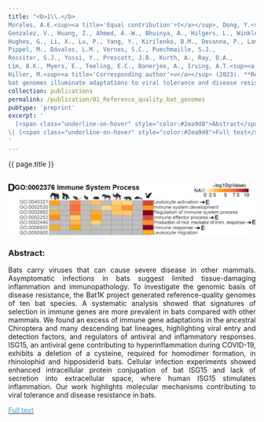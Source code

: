 ```yaml
---
title: "<b>1\\.</b> 
Morales, A.E.<sup><a title='Equal contribution'>†</a></sup>, Dong, Y.<sup><a title='Equal contribution'>†</a></sup>, Brown, T., Baid, K., <u>Kontopoulos, D.-G.</u>, 
Gonzalez, V., Huang, Z., Ahmed, A.-W., Bhuinya, A., Hilgers, L., Winkler, S., 
Hughes, G., Li, X., Lu, P., Yang, Y., Kirilenko, B.M., Devanna, P., Lama, T.M., Nissan, Y., 
Pippel, M., Dávalos, L.M., Vernes, S.C., Puechmaille, S.J., 
Rossiter, S.J., Yossi, Y., Prescott, J.B., Kurth, A., Ray, D.A., 
Lim, B.K., Myers, E., Teeling, E.C., Banerjee, A., Irving, A.T.<sup><a title='Corresponding author'>✉</a></sup>, and 
Hiller, M.<sup><a title='Corresponding author'>✉</a></sup> (2023). **Reference-quality 
bat genomes illuminate adaptations to viral tolerance and disease resistance.** Research Square. <img src='../images/under_review.png'>"
collection: publications
permalink: /publication/01_Reference_quality_bat_genomes
pubtype: 'preprint'
excerpt: '
  [<span class="underline-on-hover" style="color:#2ea9d8">Abstract</span>](../publication/01_Reference_quality_bat_genomes)
\| [<span class="underline-on-hover" style="color:#2ea9d8">Full text</span>](https://doi.org/10.21203/rs.3.rs-2557682/v1)
'
---
```


{{ page.title }}<br>
<br><center><img src="../images/publications/reference_quality_bat_genomes.png"></center>

### Abstract:

<p style='text-align: justify;'>
Bats carry viruses that can cause severe disease in other mammals. 
Asymptomatic infections in bats suggest limited tissue-damaging 
inflammation and immunopathology. To investigate the genomic basis of 
disease resistance, the Bat1K project generated reference-quality 
genomes of ten bat species. A systematic analysis showed that 
signatures of selection in immune genes are more prevalent in bats 
compared with other mammals. We found an excess of immune gene 
adaptations in the ancestral Chiroptera and many descending bat 
lineages, highlighting viral entry and detection factors, and 
regulators of antiviral and inflammatory responses. ISG15, an 
antiviral gene contributing to hyperinflammation during COVID-19, 
exhibits a deletion of a cysteine, required for homodimer formation, 
in rhinolophid and hipposiderid bats. Cellular infection experiments 
showed enhanced intracellular protein conjugation of bat ISG15 and 
lack of secretion into extracellular space, where human ISG15 
stimulates inflammation. Our work highlights molecular mechanisms 
contributing to viral tolerance and disease resistance in bats.
</p>

[<span class="underline-on-hover" style="color:#2ea9d8">Full text</span>](https://doi.org/10.21203/rs.3.rs-2557682/v1)
